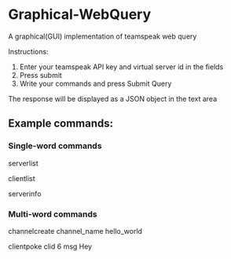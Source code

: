 # Graphical-WebQuery
A graphical(GUI) implementation of teamspeak web query

Instructions:
1. Enter your teamspeak API key and virtual server id in the fields
2. Press submit
3. Write your commands and press Submit Query

The response will be displayed as a JSON object in the text area

## Example commands:
### Single-word commands
serverlist

clientlist

serverinfo
### Multi-word commands
channelcreate channel_name hello_world

clientpoke clid 6 msg Hey
